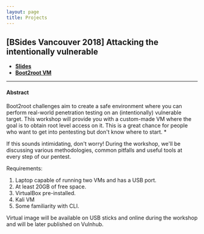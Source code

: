 ```yaml
---
layout: page
title: Projects
---
```


## [BSides Vancouver 2018] Attacking the intentionally vulnerable

- **[Slides](/files/bsidesvancouver2018.pdf)**
- **[Boot2root VM](https://www.dropbox.com/s/j3r9l7kaydwsdm9/BSides-Vancouver-2018-Workshop.ova)**

---

#### **Abstract**


Boot2root challenges aim to create a safe environment where you can perform real-world penetration testing on an (intentionally) vulnerable target.
This workshop will provide you with a custom-made VM where the goal is to obtain root level access on it. 
This is a great chance for people who want to get into pentesting but don't know where to start. *

If this sounds intimidating, don't worry! During the workshop, we'll be discussing various methodologies, common pitfalls and useful tools at every step of our pentest.

Requirements:
1. Laptop capable of running two VMs and has a USB port.
2. At least 20GB of free space.
3. VirtualBox pre-installed.
4. Kali VM
5. Some familiarity with CLI.

Virtual image will be available on USB sticks and online during the workshop and will be later published on Vulnhub.

